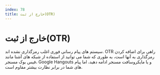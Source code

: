 ```yaml
---
index: 78
title: خارج از ثبت(OTR)
---
```

# خارج از ثبت(OTR)

سیستم های پیام رسانی فوری اغلب رمزگذاری نشده اند. OTR راهی برای اضافه کردن رمزگذاری به آنها است، به طوری که شما می توانید از استفاده از شبکه های آشنا مانند فیس بوک مسنجر، Google Hangouts و یا مایکروسافت مسنجر ادامه دهید، اما پیام های شما در برابر نظارت بیشتر مقاوم است.